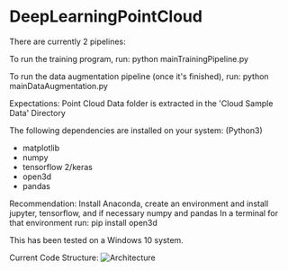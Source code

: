 # DeepLearningPointCloud

There are currently 2 pipelines:

To run the training program, run: 
python mainTrainingPipeline.py

To run the data augmentation pipeline (once it's finished), run:
python mainDataAugmentation.py

Expectations:
Point Cloud Data folder is extracted in the 'Cloud Sample Data' Directory

The following dependencies are installed on your system:
(Python3)
- matplotlib
- numpy
- tensorflow 2/keras
- open3d
- pandas

Recommendation:
Install Anaconda, create an environment and install jupyter, tensorflow, and if necessary numpy and pandas
In a terminal for that environment run:
pip install open3d

This has been tested on a Windows 10 system.

Current Code Structure:
![Architecture](https://github.com/kstisser/DeepLearningPointCloud/blob/main/Documentation/OriginalPlanPointCloudFaceFindingArchitecture.jpg)
